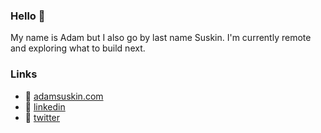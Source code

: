 ### Hello 👋

My name is Adam but I also go by last name Suskin. I'm currently remote and exploring what to build next.

### Links

- 🚀 [adamsuskin.com](https://www.adamsuskin.com/)
- 🤝 [linkedin](https://www.linkedin.com/in/adamsuskin/)
- 💬 [twitter](https://twitter.com/AdamSuskin)

<!--
**adamsuskin/adamsuskin** is a ✨ _special_ ✨ repository because its `README.md` (this file) appears on your GitHub profile.

Here are some ideas to get you started:

- 🔭 I’m currently working on ...
- 🌱 I’m currently learning ...
- 👯 I’m looking to collaborate on ...
- 🤔 I’m looking for help with ...
- 💬 Ask me about ...
- 📫 How to reach me: ...
- 😄 Pronouns: ...
- ⚡ Fun fact: ...
-->
